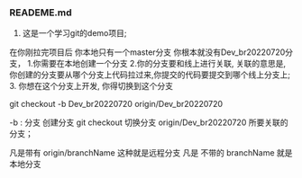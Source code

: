 ### READEME.md

1. 这是一个学习git的demo项目;

在你刚拉完项目后
你本地只有一个master分支
你根本就没有Dev_br20220720分支，
1.你需要在本地创建一个分支
2.你的分支要和线上进行关联,
关联的意思是,你创建的分支要从哪个分支上代码拉过来,你提交的代码要提交到哪个线上分支上;
3. 你想在这个分支上开发,
你得切换到这个分支

git checkout -b  Dev_br20220720  origin/Dev_br20220720

-b : 分支    创建分支
git checkout  切换分支
origin/Dev_br20220720 所要关联的分支；

凡是带有 origin/branchName  这种就是远程分支 
凡是 不带的  branchName  就是本地分支